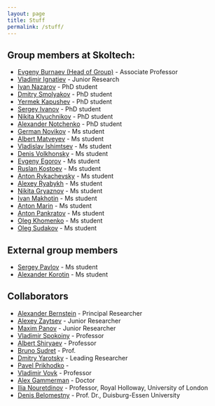 ```yaml
---
layout: page
title: Stuff
permalink: /stuff/
---
```


**Group members at Skoltech**:
---

- [Evgeny Burnaev (Head of Group)](http://faculty.skoltech.ru/people/evgenyburnaev) - Associate Professor
- [Vladimir Ignatiev](/stuff/VladimirIgnatiev) - Junior Research
- [Ivan Nazarov](/stuff/IvanNazarov) - PhD student
- [Dmitry Smolyakov](/stuff/DmitrySmolyakov) - PhD student
- [Yermek Kapushev](/stuff/YermekKapushev) - PhD student
- [Sergey Ivanov](/stuff/SergeyIvanov) - PhD student
- [Nikita Klyuchnikov](/stuff/NikitaKlyuchnikov) - PhD student
- [Alexander Notchenko](/stuff/AlexanderNotchenko) - PhD student
- [German Novikov](/stuff/GermanNovikov) - Ms student
- [Albert Matveyev](/stuff/AlbertMatveyev) - Ms student
- [Vladislav Ishimtsev](/stuff/VladislavIshimtsev) - Ms student
- [Denis Volkhonsky](/stuff/DenisVolkhonsky) - Ms student
- [Evgeny Egorov](/stuff/EvgenyEgorov) - Ms student
- [Ruslan Kostoev](/stuff/RuslanKostoev) - Ms student
- [Anton Rykachevsky](/stuff/AntonRykachevsky) - Ms student
- [Alexey Ryabykh](/stuff/AlexeyRyabykh) - Ms student
- [Nikita Gryaznov](/stuff/NikitaGryaznov) - Ms student
- [Ivan Makhotin](/stuff/IvanMakhotin) - Ms student
- [Anton Marin](/stuff/AntonMarin) - Ms student
- [Anton Pankratov](/stuff/AntonPankratov) - Ms student
- [Oleg Khomenko](/stuff/OlegKhomenko) - Ms student
- [Oleg Sudakov](/stuff/OlegSudakov) - Ms student

**External group members**
---

- [Sergey Pavlov](/stuff/SergeyPavlov) - Ms student
- [Alexander Korotin](/stuff/AlexanderKorotin) - Ms student

**Collaborators**
---

- [Alexander Bernstein](http://faculty.skoltech.ru/people/alexanderbernstein) - Principal Researcher
- [Alexey Zaytsev](http://faculty.skoltech.ru/people/alexeizaitsev) - Junior Researcher
- [Maxim Panov](http://faculty.skoltech.ru/people/maximpanov) - Junior Researcher
- [Vladimir Spokoiny](http://www.wias-berlin.de/people/spokoiny/) - Professor
- [Albert Shiryaev](https://cees-www.mit.edu/index.php/team-2/item/20-albert-n-shiryaev.html) - Professor
- [Bruno Sudret](http://www.sudret.ibk.ethz.ch/people/prof-dr-bruno-sudret.html) - Prof.
- [Dmitry Yarotsky](http://faculty.skoltech.ru/people/dmitryyarotskiy) - Leading Researcher
- [Pavel Prikhodko](/stuff/PavelPrikhodko) - 
- [Vladimir Vovk](http://www.vovk.net/) - Professor
- [Alex Gammerman](http://www.gammerman.com/) - Doctor
- [Ilia Nouretdinov](https://pure.royalholloway.ac.uk/portal/en/persons/ilia-nouretdinov(e4136840-3249-47a8-81b6-9f89fdabce36).html) - Professor, Royal Holloway, University of London
- [Denis Belomestny](https://www.uni-due.de/~hm0124/index.php) - Prof. Dr., Duisburg-Essen University
